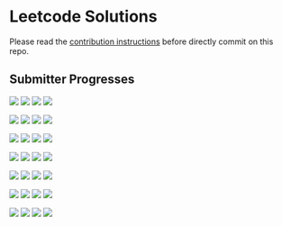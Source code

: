 # Leetcode Solutions
Please read the [contribution instructions](https://github.com/leetcode-study-group/leetcode-solutions/wiki) before directly commit on this repo.

## Submitter Progresses

![](https://img.shields.io/badge/Progress-111%20%2F%20309-ff5b00.svg) ![](https://img.shields.io/badge/Recent-160-00ff00.svg) ![](https://img.shields.io/badge/Total-169-ff69b4.svg) ![](https://img.shields.io/badge/Name-Joshuawong-lightgrey.svg) 

![](https://img.shields.io/badge/Progress-009%20%2F%20309-ff0700.svg) ![](https://img.shields.io/badge/Recent-031-ff7000.svg) ![](https://img.shields.io/badge/Total-031-ff69b4.svg) ![](https://img.shields.io/badge/Name-robturtle-lightgrey.svg) 

![](https://img.shields.io/badge/Progress-006%20%2F%20309-ff0400.svg) ![](https://img.shields.io/badge/Recent-024-ff5700.svg) ![](https://img.shields.io/badge/Total-024-ff69b4.svg) ![](https://img.shields.io/badge/Name-Jrui-lightgrey.svg) 

![](https://img.shields.io/badge/Progress-013%20%2F%20309-ff0a00.svg) ![](https://img.shields.io/badge/Recent-011-ff2800.svg) ![](https://img.shields.io/badge/Total-017-ff69b4.svg) ![](https://img.shields.io/badge/Name-zhouyuanquaner-lightgrey.svg) 

![](https://img.shields.io/badge/Progress-003%20%2F%20309-ff0200.svg) ![](https://img.shields.io/badge/Recent-005-ff1200.svg) ![](https://img.shields.io/badge/Total-005-ff69b4.svg) ![](https://img.shields.io/badge/Name-zhuwhr-lightgrey.svg) 

![](https://img.shields.io/badge/Progress-004%20%2F%20309-ff0300.svg) ![](https://img.shields.io/badge/Recent-004-ff0e00.svg) ![](https://img.shields.io/badge/Total-004-ff69b4.svg) ![](https://img.shields.io/badge/Name-olaolaola-lightgrey.svg) 

![](https://img.shields.io/badge/Progress-NaN%20%2F%20309-ff0000.svg) ![](https://img.shields.io/badge/Recent-NaN-ff0000.svg) ![](https://img.shields.io/badge/Total-NaN-ff69b4.svg) ![](https://img.shields.io/badge/Name-guoxi.bruce@gmail.com-lightgrey.svg) 

